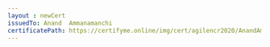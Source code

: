 ```yaml
--- 
layout : newCert 
issuedTo: Anand  Ammanamanchi 
certificatePath: https://certifyme.online/img/cert/agilencr2020/AnandAmmanamanchi_13e7d.png
--- 
```

